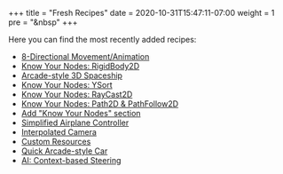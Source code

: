 +++
title = "Fresh Recipes"
date = 2020-10-31T15:47:11-07:00
weight = 1
pre = "<i class='fas fa-newspaper fa-fw'></i>&nbsp"
+++

Here you can find the most recently added recipes:

* [8-Directional Movement/Animation](/godot_recipes/2d/8_direction/)
* [Know Your Nodes: RigidBody2D](/godot_recipes/kyn/rigidbody2d/)
* [Arcade-style 3D Spaceship](/godot_recipes/3d/spaceship)
* [Know Your Nodes: YSort](/godot_recipes/kyn/ysort/)
* [Know Your Nodes: RayCast2D](/godot_recipes/kyn/raycast2d/)
* [Know Your Nodes: Path2D & PathFollow2D](/godot_recipes/kyn/path2d/)
* [Add "Know Your Nodes" section](/godot_recipes/kyn/)
* [Simplified Airplane Controller](/godot_recipes/3d/simple_airplane/)
* [Interpolated Camera](/godot_recipes/3d/interpolated_camera/)
* [Custom Resources](/godot_recipes/basics/custom_resources/)
* [Quick Arcade-style Car](/godot_recipes/3d/3d_sphere_car/)
* [AI: Context-based Steering](/godot_recipes/ai/context_map)